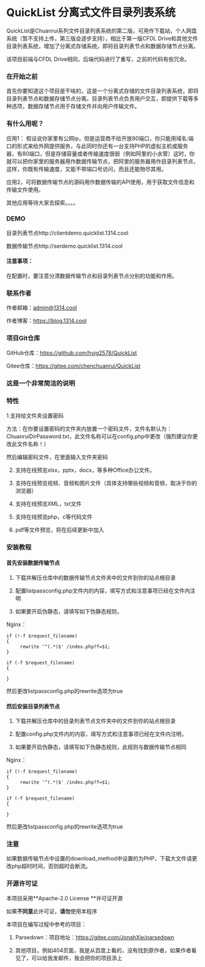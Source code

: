 # QuickList 分离式文件目录列表系统
QuickList是Chuanrui系列文件目录列表系统的第二版，可用作下载站，个人网盘系统（暂不支持上传，第三版会逐步支持），相比于第一版CFDL Drive和其他文件目录列表系统，增加了分离式存储系统，即将目录列表节点和数据存储节点分离。

该项目前端与CFDL Drive相同，后端代码进行了重写，之前的代码有些冗余。



### 在开始之前

首先你要知道这个项目是干啥的，这是一个分离式存储的文件目录列表系统，即将目录列表节点和数据存储节点分离。目录列表节点负责用户交互，即提供下载等多种选项，数据存储节点用于存储文件并向用户传输文件。

### 有什么用呢？

应用1： 假设说你家里有公网ip，但是运营商不给开放80端口，你只能用域名:端口的形式来给外网提供服务，与此同时你还有一台支持PHP的虚拟主机或服务器，有80端口，但是存储容量或者传输速度很弱（例如阿里的小水管）这时，你就可以把你家里的服务器用作数据传输节点，把阿里的服务器用作目录列表节点，这样，你既有传输速度，又能不带端口号访问，而且还能物尽其用。

应用2，可将数据传输节点的源码用作数据传输的API使用，用于获取文件信息和传输文件使用。

其他应用等待大家去探索。。。。

### DEMO

目录列表节点http://clientdemo.quicklist.1314.cool

数据传输节点http://serdemo.quicklist.1314.cool

#### 注意事项：

在配置时，要注意分清数据传输节点和目录列表节点分别的功能和作用。

### 联系作者

作者邮箱：admin@1314.cool

作者博客：https://blog.1314.cool

### 项目Git仓库

GitHub仓库：https://github.com/hvjg2578/QuickList

Gitee仓库：https://gitee.com/chenchuanrui/QuickList


### 这是一个非常简洁的说明



### 特性

1.支持给文件夹设置密码

方法：在你要设置密码的文件夹内放置一个密码文件，文件名默认为：ChuanruiDirPassword.txt，此文件名称可以在config.php中更改（强烈建议你更改此文件名称！）

然后编辑密码文件，在里面输入文件夹密码

2. 支持在线预览xlsx，pptx，docx，等多种Office办公文件。

3. 支持在线预览视频、音频和图片文件（具体支持哪些视频和音频，取决于你的浏览器）

4. 支持在线预览XML，txt文件

5. 支持在线预览php，c等代码文件

4. pdf等文件预览，将在后续更新中加入
### 安装教程

#### 首先安装数据传输节点

1. 下载并解压仓库中的数据传输节点文件夹中的文件到你的站点根目录

2. 配置listpassconfig.php文件内的内容，填写方式和注意事项已经在文件内注明

3. 如果要开启伪静态，请填写如下伪静态规则，

Nginx：

```
if (!-f $request_filename)
{
     rewrite '^(.*)$' /index.php?f=$1;
}

if (-f $request_filename)
{

}

```

然后更改listpassconfig.php的rewrite选项为true


#### 然后安装目录列表节点

1. 下载并解压仓库中的目录列表节点文件夹中的文件到你的站点根目录

2. 配置config.php文件内的内容，填写方式和注意事项已经在文件内注明，

3. 如果要开启伪静态，请填写如下伪静态规则，此规则与数据传输节点相同

Nginx：

```
if (!-f $request_filename)
{
     rewrite '^(.*)$' /index.php?f=$1;
}

if (-f $request_filename)
{

}

```

然后更改listpassconfig.php的rewrite选项为true

### 注意

如果数据传输节点中设置的download_method中设置的为PHP，下载大文件请更改php超时时间，否则超时会断流。


### 开源许可证

本项目采用**Apache-2.0 License **许可证开源

如果**不同意**此许可证，**请勿**使用本程序

本项目在编写过程中参考的项目：

1. Parsedown：项目地址：https://gitee.com/JonahXie/parsedown

2. 其他项目，例如404页面，我是从百度上看的，没有找到原作者，如果作者看见了，可以给我发邮件，我会把你的项目添上
